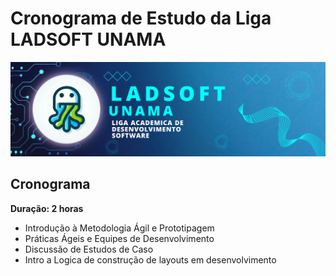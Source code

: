 # Cronograma de Estudo da Liga LADSOFT UNAMA

![img](/imagens/image_readme.png)

## Cronograma

<!-- data: 09/11 (quinta - feira) -->

**Duração: 2 horas**

- Introdução à Metodologia Ágil e Prototipagem
- Práticas Ágeis e Equipes de Desenvolvimento
- Discussão de Estudos de Caso
- Intro a Logica de construção de layouts em desenvolvimento
